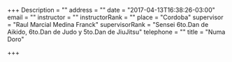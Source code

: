 +++
Description = ""
address = ""
date = "2017-04-13T16:38:26-03:00"
email = ""
instructor = ""
instructorRank = ""
place = "Cordoba"
supervisor = "Raul Marcial Medina Franck"
supervisorRank = "Sensei 6to.Dan de Aikido, 6to.Dan de Judo y 5to.Dan de JiuJitsu"
telephone = ""
title = "Numa Doro"

+++


